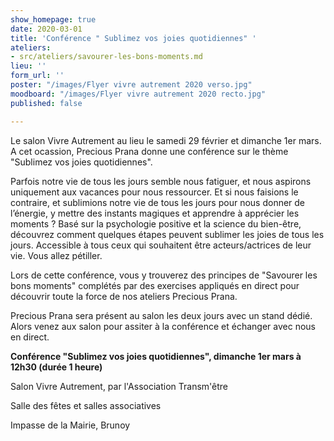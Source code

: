 ```yaml
---
show_homepage: true
date: 2020-03-01
title: 'Conférence " Sublimez vos joies quotidiennes" '
ateliers:
- src/ateliers/savourer-les-bons-moments.md
lieu: ''
form_url: ''
poster: "/images/Flyer vivre autrement 2020 verso.jpg"
moodboard: "/images/Flyer vivre autrement 2020 recto.jpg"
published: false

---
```

Le salon Vivre Autrement au lieu le samedi 29 février et dimanche 1er mars. A cet ocassion, Precious Prana donne une conférence sur le thème "Sublimez vos joies quotidiennes".

Parfois notre vie de tous les jours semble nous fatiguer, et nous aspirons uniquement aux vacances pour nous ressourcer. Et si nous faisions le contraire, et sublimions notre vie de tous les jours pour nous donner de l’énergie, y mettre des instants magiques et apprendre à apprécier les moments ? Basé sur la psychologie positive et la science du bien-être, découvrez comment quelques étapes peuvent sublimer les joies de tous les jours. Accessible à tous ceux qui souhaitent être acteurs/actrices de leur vie. Vous allez pétiller.

Lors de cette conférence, vous y trouverez des principes de "Savourer les bons moments" complétés par des exercises appliqués en direct pour découvrir toute la force de nos ateliers Precious Prana.

Precious Prana sera présent au salon les deux jours avec un stand dédié. Alors venez aux salon pour assiter à la conférence et échanger avec nous en direct.

**Conférence "Sublimez vos joies quotidiennes", dimanche 1er mars à 12h30 (durée 1 heure)**

Salon Vivre Autrement, par l'Association Transm'être

Salle des fêtes et salles associatives 

Impasse de la Mairie, Brunoy